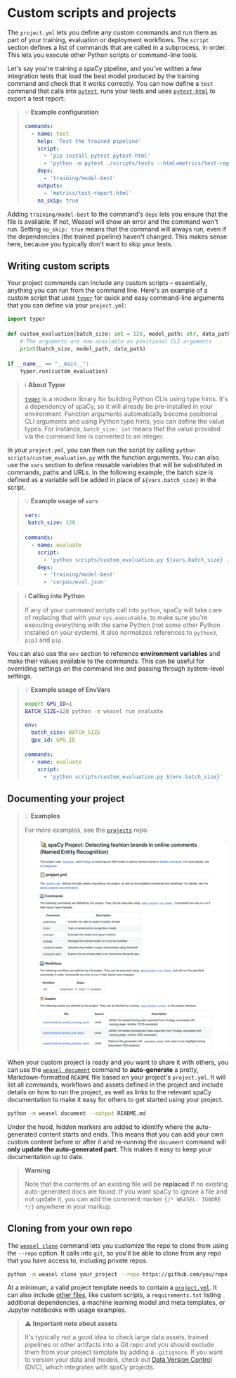 # Custom scripts and projects

The `project.yml` lets you define any custom commands and run them as part of
your training, evaluation or deployment workflows. The `script` section defines
a list of commands that are called in a subprocess, in order. This lets you
execute other Python scripts or command-line tools.

Let's say you're training a spaCy pipeline, and you've written a
few integration tests that load the best model produced by the training command
and check that it works correctly. You can now define a `test` command that
calls into [`pytest`](https://docs.pytest.org/en/latest/), runs your tests and
uses [`pytest-html`](https://github.com/pytest-dev/pytest-html) to export a test
report:

> :bulb: **Example configuration**
>
> ```yaml title="project.yml"
> commands:
>   - name: test
>     help: 'Test the trained pipeline'
>     script:
>       - 'pip install pytest pytest-html'
>       - 'python -m pytest ./scripts/tests --html=metrics/test-report.html'
>     deps:
>       - 'training/model-best'
>     outputs:
>       - 'metrics/test-report.html'
>     no_skip: true
> ```

Adding `training/model-best` to the command's `deps` lets you ensure that the
file is available. If not, Weasel will show an error and the command won't run.
Setting `no_skip: true` means that the command will always run, even if the
dependencies (the trained pipeline) haven't changed. This makes sense here,
because you typically don't want to skip your tests.

## Writing custom scripts

Your project commands can include any custom scripts – essentially, anything you
can run from the command line. Here's an example of a custom script that uses
[`typer`](https://typer.tiangolo.com/) for quick and easy command-line arguments
that you can define via your `project.yml`:

```python title="scripts/custom_evaluation.py"
import typer

def custom_evaluation(batch_size: int = 128, model_path: str, data_path: str):
    # The arguments are now available as positional CLI arguments
    print(batch_size, model_path, data_path)

if __name__ == "__main__":
    typer.run(custom_evaluation)
```

> :information_source: **About Typer**
>
> [`typer`](https://typer.tiangolo.com/) is a modern library for building Python
> CLIs using type hints. It's a dependency of spaCy, so it will already be
> pre-installed in your environment. Function arguments automatically become
> positional CLI arguments and using Python type hints, you can define the value
> types. For instance, `batch_size: int` means that the value provided via the
> command line is converted to an integer.

In your `project.yml`, you can then run the script by calling
`python scripts/custom_evaluation.py` with the function arguments. You can also
use the `vars` section to define reusable variables that will be substituted in
commands, paths and URLs. In the following example, the batch size is defined as a
variable will be added in place of `${vars.batch_size}` in the script.

> :bulb: **Example usage of `vars`**
>
> ```yaml title="project.yml"
> vars:
>  batch_size: 128
>
> commands:
>   - name: evaluate
>     script:
>       - 'python scripts/custom_evaluation.py ${vars.batch_size} ./training/model-best ./corpus/eval.json'
>     deps:
>       - 'training/model-best'
>       - 'corpus/eval.json'
> ```

> :information_source: **Calling into Python**
>
> If any of your command scripts call into `python`, spaCy will take care of
> replacing that with your `sys.executable`, to make sure you're executing
> everything with the same Python (not some other Python installed on your
> system). It also normalizes references to `python3`, `pip3` and `pip`.

You can also use the `env` section to reference **environment variables** and
make their values available to the commands. This can be useful for overriding
settings on the command line and passing through system-level settings.

> :bulb: **Example usage of EnvVars**
>
> ```bash
> export GPU_ID=1
> BATCH_SIZE=128 python -m weasel run evaluate
> ```
>
> ```yaml title="project.yml"
> env:
>   batch_size: BATCH_SIZE
>   gpu_id: GPU_ID
>
> commands:
>   - name: evaluate
>     script:
>       - 'python scripts/custom_evaluation.py ${env.batch_size}'
> ```

## Documenting your project

> :bulb: **Examples**
>
> For more examples, see the [`projects`](https://github.com/explosion/projects)
> repo.
>
> ![Screenshot of auto-generated Markdown Readme](../assets/images/project_document.jpg)

When your custom project is ready and you want to share it with others, you can
use the [`weasel document`](../cli.md#document) command to
**auto-generate** a pretty, Markdown-formatted `README` file based on your
project's `project.yml`. It will list all commands, workflows and assets defined
in the project and include details on how to run the project, as well as links
to the relevant spaCy documentation to make it easy for others to get started
using your project.

```bash
python -m weasel document --output README.md
```

Under the hood, hidden markers are added to identify where the auto-generated
content starts and ends. This means that you can add your own custom content
before or after it and re-running the `document` command will **only
update the auto-generated part**. This makes it easy to keep your documentation
up to date.

> **Warning**
>
> Note that the contents of an existing file will be **replaced** if no existing
> auto-generated docs are found. If you want spaCy to ignore a file and not update
> it, you can add the comment marker `{/* WEASEL: IGNORE */}` anywhere in
> your markup.

## Cloning from your own repo

The [`weasel clone`](../cli.md#clone) command lets you customize
the repo to clone from using the `--repo` option. It calls into `git`, so you'll
be able to clone from any repo that you have access to, including private repos.

```bash
python -m weasel clone your_project --repo https://github.com/you/repo
```

At a minimum, a valid project template needs to contain a
[`project.yml`](./directory-and-assets.md#projectyml). It can also include
[other files](./directory-and-assets.md), like custom scripts, a
`requirements.txt` listing additional dependencies,
a machine learning model and meta templates, or Jupyter
notebooks with usage examples.

> :warning: **Important note about assets**
>
> It's typically not a good idea to check large data assets, trained pipelines or
> other artifacts into a Git repo and you should exclude them from your project
> template by adding a `.gitignore`. If you want to version your data and models,
> check out [Data Version Control](./integrations.md#data-version-control-dvc) (DVC), which integrates with spaCy
> projects.
